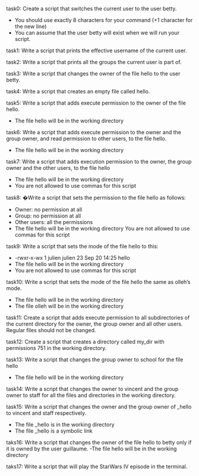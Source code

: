 task0: Create a script that switches the current user to the user betty.
- You should use exactly 8 characters for your command (+1 character for the new line)
- You can assume that the user betty will exist when we will run your script.


task1: Write a script that prints the effective username of the current user.


task2: Write a script that prints all the groups the current user is part of.


task3: Write a script that changes the owner of the file hello to the user betty.


task4: Write a script that creates an empty file called hello.


task5: Write a script that adds execute permission to the owner of the file hello.
- The file hello will be in the working directory

task6: Write a script that adds execute permission to the owner and the group owner, and read permission to other users, to the file hello.
- The file hello will be in the working directory


task7: Write a script that adds execution permission to the owner, the group owner and the other users, to the file hello
- The file hello will be in the working directory
- You are not allowed to use commas for this script


task8: �Write a script that sets the permission to the file hello as follows:
- Owner: no permission at all
- Group: no permission at all
- Other users: all the permissions
- The file hello will be in the working directory You are not allowed to use commas for this script


task9: Write a script that sets the mode of the file hello to this:
- -rwxr-x-wx 1 julien julien 23 Sep 20 14:25 hello
- The file hello will be in the working directory
- You are not allowed to use commas for this script

task10: Write a script that sets the mode of the file hello the same as olleh’s mode.
- The file hello will be in the working directory
- The file olleh will be in the working directory


task11: Create a script that adds execute permission to all subdirectories of the current directory for the owner, the group owner and all other users. Regular files should not be changed.


task12: Create a script that creates a directory called my_dir with permissions 751 in the working directory.

task13: Write a script that changes the group owner to school for the file hello
- The file hello will be in the working directory


task14: Write a script that changes the owner to vincent and the group owner to staff for all the files and directories in the working directory.


task15: Write a script that changes the owner and the group owner of _hello to vincent and staff respectively.
- The file _hello is in the working directory
- The file _hello is a symbolic link

taks16: Write a script that changes the owner of the file hello to betty only if it is owned by the user guillaume.
-The file hello will be in the working directory

taks17: Write a script that will play the StarWars IV episode in the terminal.
